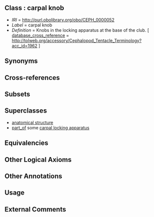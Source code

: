 
## Class : carpal knob

 * *IRI* = http://purl.obolibrary.org/obo/CEPH_0000052
 * *Label* = carpal knob
 * *Definition* = Knobs in the locking apparatus at the base of the club. [ [database_cross_reference](../../ef/oboInOwl#hasDbXref.md) = http://tolweb.org/accessory/Cephalopod_Tentacle_Terminology?acc_id=1962 ]

## Synonyms


## Cross-references


## Subsets


## Superclasses

 * [anatomical structure](../../UBERON/61/UBERON_0000061.md)
 * [part_of](../../BFO/50/BFO_0000050.md) some [carpal locking apparatus](../../CEPH/54/CEPH_0000054.md)

## Equivalencies


## Other Logical Axioms


## Other Annotations


## Usage


## External Comments

